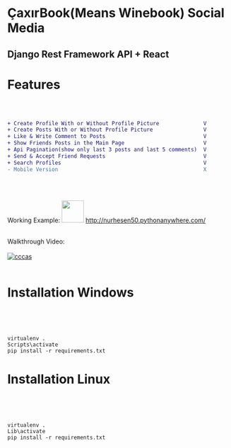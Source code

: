 <h1>ÇaxırBook(Means Winebook) Social Media</h1>
<h2>Django Rest Framework API + React</h2>

<h1>Features</h1><br>

```diff

+ Create Profile With or Without Profile Picture              V
+ Create Posts With or Without Profile Picture                V
+ Like & Write Comment to Posts                               V
+ Show Friends Posts in the Main Page                         V
+ Api Pagination(show only last 3 posts and last 5 comments)  V
+ Send & Accept Friend Requests                               V
+ Search Profiles                                             V
- Mobile Version                                              X
```
<br><br>



Working Example: <img width="50px" src="https://cdn-icons-png.flaticon.com/512/1150/1150626.png"/> <a href="http://nurhesen50.pythonanywhere.com/">http://nurhesen50.pythonanywhere.com/</a>

<br>
Walkthrough Video:<br><br>
<a href="https://www.youtube.com/watch?v=l-dbaM2bbaM"><img src="https://i.ibb.co/WztCRQ0/cccas.png" alt="cccas" border="0"></a>
<br><br>
<h1>Installation Windows</h1><br><br>

``````````

virtualenv .
Scripts\activate
pip install -r requirements.txt

``````````

<h1>Installation Linux</h1><br><br>

``````````

virtualenv .
Lib\activate
pip install -r requirements.txt

``````````



